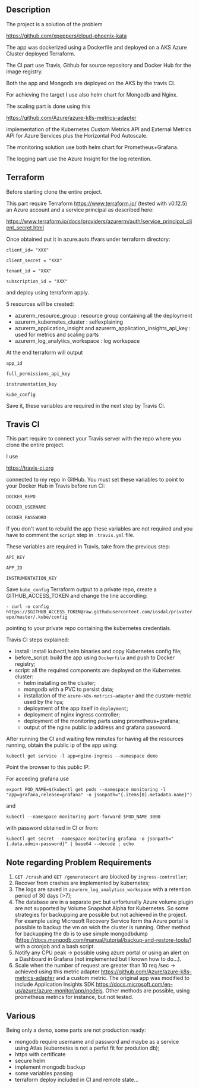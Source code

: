 ## Description
 
The project is a solution of the problem 

https://github.com/xpeppers/cloud-phoenix-kata

The app was dockerized using a Dockerfile and deployed on a AKS Azure Cluster deployed Terraform.

The CI part use Travis, Github for source repository and Docker Hub for the image registry.

Both the app and Mongodb are deployed on the AKS by the travis CI.

For achieving the target I use also helm chart for Mongodb and Nginx.

The scaling part is done using this

https://github.com/Azure/azure-k8s-metrics-adapter

implementation of the Kubernetes Custom Metrics API and External Metrics API for Azure Services plus the Horizontal Pod Autoscale.

The monitoring solution use both helm chart for Prometheus+Grafana.

The logging part use the Azure Insight for the log retention.

## Terraform

Before starting clone the entire project.

This part require Terraform https://www.terraform.io/ (tested with v0.12.5) an Azure account and a service principal as described here:

https://www.terraform.io/docs/providers/azurerm/auth/service_principal_client_secret.html

Once obtained put it in azure.auto.tfvars under terraform directory:

`client_id= "XXX"`

`client_secret = "XXX"`

`tenant_id = "XXX"`

`subscription_id = "XXX"`

and deploy using terraform apply.

5 resources will be created:

- azurerm_resource_group : resource group containing all the deployment
- azurerm_kubernetes_cluster : selfexplaining
- azurerm_application_insight and azurerm_application_insights_api_key : used for metrics and scaling parts
- azurerm_log_analytics_workspace : log workspace

At the end terraform will output

`app_id` 

`full_permissions_api_key`

`instrumentation_key` 

`kube_config`

Save it, these variables are required in the next step by Travis CI.


## Travis CI

This part require to connect your Travis server with the repo where you clone the entire project.

I use

https://travis-ci.org

connected to my repo in GitHub.
You must set these variables to point to your Docker Hub in Travis before run CI:

`DOCKER_REPO`

`DOCKER_USERNAME`

`DOCKER_PASSWORD`

If you don't want to rebuild the app these variables are not required and you have to comment the `script` step in `.travis.yml` file.

These variables are required in Travis, take from the previous step:

`API_KEY`

`APP_ID`

`INSTRUMENTATION_KEY`

Save `kube_config` Terraform output to a private repo, create a GITHUB_ACCESS_TOKEN and change the line accordling:

`- curl -o config https://$GITHUB_ACCESS_TOKEN@raw.githubusercontent.com/iosdal/privaterepo/master/.kube/config`

pointing to your private repo containing the kubernetes credentials.

Travis CI steps explained:

- install: install kubectl,helm binaries and copy Kubernetes config file;
- before_script: build the app using `Dockerfile` and push to Docker registry;
- script: all the required components are deployed on the Kubernetes cluster:
    - helm installing on the cluster;
    - mongodb with a PVC to persist data;
    - installation of the `azure-k8s-metrics-adapter` and the custom-metric used by the `hpa`;
    - deployment of the app itself in `deployment`;
    - deployment of nginx ingress controller;
    - deployment of the monitoring parts using prometheus+grafana;
    - output of the nginx public ip address and grafana password.

After running the CI and waiting few minutes for having all the resources running, obtain the public ip of the app using:

`kubectl get service -l app=nginx-ingress --namespace demo`

Point the browser to this public IP.

For acceding grafana use 

`export POD_NAME=$(kubectl get pods --namespace monitoring -l "app=grafana,release=grafana" -o jsonpath="{.items[0].metadata.name}")`

and

`kubectl --namespace monitoring port-forward $POD_NAME 3000`

with password obtained in CI or from:

`kubectl get secret --namespace monitoring grafana -o jsonpath="{.data.admin-password}" | base64 --decode ; echo`


## Note regarding Problem Requirements

1. `GET /crash` and `GET /generatecert` are blocked by `ingress-controller`;
2. Recover from crashes are implemented by kubernetes;
4. The logs are saved in `azurerm_log_analytics_workspace` with a retention period of 30 days (>7);
5. The database are in a separate pvc but unfortunally Azure volume plugin are not supported by Volume Snapshot Alpha for Kubernetes. So some strategies for backupping are possible but not achieved in the project. For example using Microsoft Recovery Service form tha Azure portal is possible to backup the vm on wich the cluster is running. Other method for backupping the db is to use simple mongodbdump (https://docs.mongodb.com/manual/tutorial/backup-and-restore-tools/) with a cronjob and a bash script. 
5. Notify any CPU peak -> possible using azure portal or using an alert on a Dashboard in Grafana (not implemented but I known how to do...). 
7. Scale when the number of request are greater than 10 req /sec -> achieved using this metric adapter https://github.com/Azure/azure-k8s-metrics-adapter and a custom metric. The original app was modified to include Application Insights SDK https://docs.microsoft.com/en-us/azure/azure-monitor/app/nodejs. Other methods are possible, using prometheus metrics for instance, but not tested.


## Various

Being only a demo, some parts are not production ready:
- mongodb require username and password and maybe as a service using Atlas (kubernetes is not a perfet fit for prodution db);
- https with certificate
- secure helm
- implement mongodb backup
- some variables passing
- terraform deploy included in CI and remote state...

